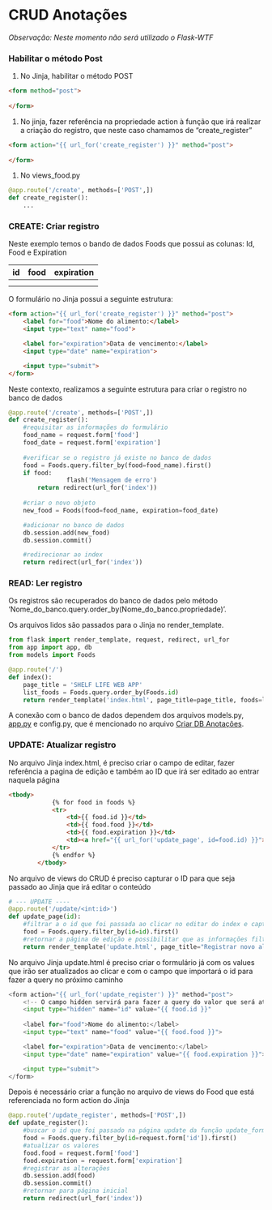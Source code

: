 # CRUD Anotações

*Observação: Neste momento não será utilizado o Flask-WTF*

### Habilitar o método Post

1. No Jinja, habilitar o método POST

```html
<form method="post">
    
</form>
```

1. No jinja, fazer referência na propriedade action à função que irá realizar a criação do registro, que neste caso chamamos de “create_register”

```html
<form action="{{ url_for('create_register') }}" method="post">
    
</form>
```

1. No views_food.py

```python
@app.route('/create', methods=['POST',])
def create_register():
    ...
```

### CREATE: Criar registro

Neste exemplo temos o bando de dados Foods que possui as colunas: Id, Food e Expiration

| id | food | expiration |
| --- | --- | --- |
|  |  |  |
|  |  |  |

O formulário no Jinja possui a seguinte estrutura:

```html
<form action="{{ url_for('create_register') }}" method="post">
    <label for="food">Nome do alimento:</label>
    <input type="text" name="food">

    <label for="expiration">Data de vencimento:</label>
    <input type="date" name="expiration">

    <input type="submit">
</form>
```

Neste contexto, realizamos a seguinte estrutura para criar o registro no banco de dados

```python
@app.route('/create', methods=['POST',])
def create_register():
    #requisitar as informações do formulário
    food_name = request.form['food']
    food_date = request.form['expiration']
    
    #verificar se o registro já existe no banco de dados
    food = Foods.query.filter_by(food=food_name).first()
    if food:
				flash('Mensagem de erro')
        return redirect(url_for('index'))
    
    #criar o novo objeto
    new_food = Foods(food=food_name, expiration=food_date)

    #adicionar no banco de dados
    db.session.add(new_food)
    db.session.commit()

    #redirecionar ao index
    return redirect(url_for('index'))
```

### READ: Ler registro

Os registros são recuperados do banco de dados pelo método ‘Nome_do_banco.query.order_by(Nome_do_banco.propriedade)’. 

Os arquivos lidos são passados para o Jinja no render_template.

```python
from flask import render_template, request, redirect, url_for
from app import app, db
from models import Foods

@app.route('/')
def index():
    page_title = 'SHELF LIFE WEB APP'
    list_foods = Foods.query.order_by(Foods.id)
    return render_template('index.html', page_title=page_title, foods=list_foods)
```

A conexão com o banco de dados dependem dos arquivos models.py, [app.py](http://app.py) e config.py, que é mencionado no arquivo [Criar DB Anotações](/docs/criar_db_anotacoes.md).


### UPDATE: Atualizar registro

No arquivo Jinja index.html, é preciso criar o campo de editar, fazer referência a pagina de edição e também ao ID que irá ser editado ao entrar naquela página

```html
<tbody>
            {% for food in foods %}
            <tr>
                <td>{{ food.id }}</td>
                <td>{{ food.food }}</td>
                <td>{{ food.expiration }}</td>
                <td><a href="{{ url_for('update_page', id=food.id) }}">Editar</a></td>
            </tr>
            {% endfor %}
        </tbody>
```

No arquivo de views do CRUD é preciso capturar o ID para que seja passado ao Jinja que irá editar o conteúdo

```python
# --- UPDATE ----
@app.route('/update/<int:id>')
def update_page(id):
    #filtrar a o id que foi passada ao clicar no editar do index e capturar as informações deste registro
    food = Foods.query.filter_by(id=id).first()
    #retornar a página de edição e possibilitar que as informações filtradas sejam exibidas nesta página
    return render_template('update.html', page_title="Registrar novo alimento", food=food)
```

No arquivo Jinja update.html é preciso criar o formulário já com os values que irão ser atualizados ao clicar e com o campo que importará o id para fazer a query no próximo caminho

```python
<form action="{{ url_for('update_register') }}" method="post">
    <!-- O campo hidden servirá para fazer a query do valor que será atualizado no views do CRUD -->
    <input type="hidden" name="id" value="{{ food.id }}"
    
    <label for="food">Nome do alimento:</label>
    <input type="text" name="food" value="{{ food.food }}">

    <label for="expiration">Data de vencimento:</label>
    <input type="date" name="expiration" value="{{ food.expiration }}">

    <input type="submit">
</form>
```

Depois é necessário criar a função no arquivo de views do Food que está referenciada no form action do Jinja

```python
@app.route('/update_register', methods=['POST',])
def update_register():
    #buscar o id que foi passado na página update da função update_form
    food = Foods.query.filter_by(id=request.form['id']).first()
    #atualizar os valores
    food.food = request.form['food']
    food.expiration = request.form['expiration']
    #registrar as alterações
    db.session.add(food)
    db.session.commit()
    #retornar para página inicial
    return redirect(url_for('index'))
```
